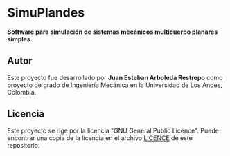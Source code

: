 # SimuPlandes
**Software para simulación de sistemas mecánicos multicuerpo planares simples.**<br>

## Autor
Este proyecto fue desarrollado por **Juan Esteban Arboleda Restrepo** como proyecto de grado de Ingeniería Mecánica en la Universidad de Los Andes, Colombia.

## Licencia
Este proyecto se rige por la licencia "GNU General Public Licence". Puede encontrar una copia de la licencia en el archivo [LICENCE](/LICENSE) de este repositorio.
